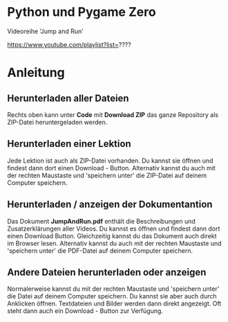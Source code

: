 # Python und Pygame Zero
 Videoreihe 'Jump and Run'

https://www.youtube.com/playlist?list=????

# Anleitung

## Herunterladen aller Dateien
Rechts oben kann unter **Code** mit **Download ZIP** das ganze Repository als ZIP-Datei heruntergeladen werden.


## Herunterladen einer Lektion
Jede Lektion ist auch als ZIP-Datei vorhanden. Du kannst sie öffnen und findest dann dort einen Download - Button. Alternativ kannst du auch mit der rechten Maustaste und 'speichern unter' die ZIP-Datei auf deinem Computer speichern.


## Herunterladen / anzeigen der Dokumentantion
Das Dokument **JumpAndRun.pdf** enthält die Beschreibungen und Zusatzerklärungen aller Videos. Du kannst es öffnen und findest dann dort einen Download Button. Gleichzeitig kannst du das Dokument auch direkt im Browser lesen. Alternativ kannst du auch mit der rechten Maustaste und 'speichern unter' die PDF-Datei auf deinem Computer speichern.


## Andere Dateien herunterladen oder anzeigen
Normalerweise kannst du mit der rechten Maustaste und 'speichern unter' die Datei auf deinem Computer speichern.
Du kannst sie aber auch durch Anklicken öffnen. Textdateien und Bilder werden dann direkt angezeigt. Oft steht dann auch ein Download - Button zur Verfügung.



